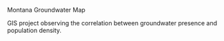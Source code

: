 
Montana Groundwater Map

GIS project observing the correlation between groundwater presence and population density.


